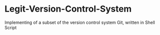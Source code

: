 # Legit-Version-Control-System
Implementing of a subset of the version control system Git, written in Shell Script
